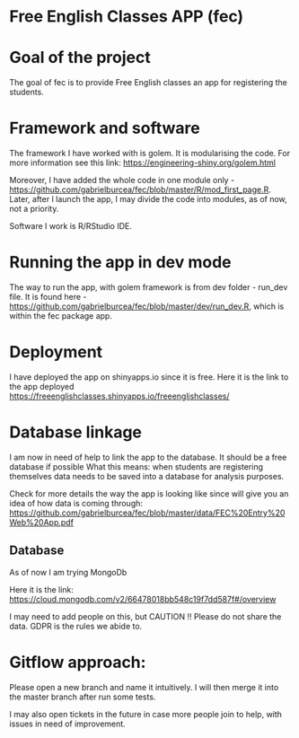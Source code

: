 
<!-- README.md is generated from README.Rmd. Please edit that file -->

# Free English Classes APP (fec)

<!-- badges: start -->
<!-- badges: end -->

# Goal of the project 

The goal of fec is to provide Free English classes an app for registering the students. 

# Framework and software

The framework I have worked with is golem. It is modularising the code. For more information see this link: https://engineering-shiny.org/golem.html

Moreover, I have added the whole code in one module only - https://github.com/gabrielburcea/fec/blob/master/R/mod_first_page.R. Later, after I launch the app, I may divide the code into modules, as of now, not a priority.

Software I work is R/RStudio IDE. 

# Running the app in dev mode 
The way to run the app, with golem framework is from dev folder - run_dev file. It is found here - https://github.com/gabrielburcea/fec/blob/master/dev/run_dev.R, which is within the fec package app. 

# Deployment

I have deployed the app on shinyapps.io since it is free. Here it is the link to the app deployed https://freeenglishclasses.shinyapps.io/freeenglishclasses/

# Database linkage

I am now in need of help to link the app to the database. It should be a free database if possible What this means: when students are registering themselves data needs to be saved into a database for analysis purposes. 

Check for more details the way the app is looking like since will give you an idea of how data is coming through: https://github.com/gabrielburcea/fec/blob/master/data/FEC%20Entry%20Web%20App.pdf

## Database 
As of now I am trying MongoDb

Here it is the link: https://cloud.mongodb.com/v2/66478018bb548c19f7dd587f#/overview

I may need to add people on this, but CAUTION !! Please do not share the data. GDPR is the rules we abide to. 

# Gitflow approach:

Please open a new branch and name it intuitively. 
I will then merge it into the master branch after run some tests. 

I may also open tickets in the future in case more people join to help, with issues in need of improvement. 



